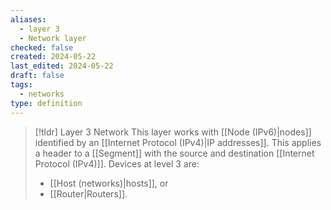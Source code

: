 ```yaml
---
aliases:
  - layer 3
  - Network layer
checked: false
created: 2024-05-22
last_edited: 2024-05-22
draft: false
tags:
  - networks
type: definition
---
```

>[!tldr] Layer 3 Network
> This layer works with [[Node (IPv6)|nodes]] identified by an [[Internet Protocol (IPv4)|IP addresses]]. This applies a header to a [[Segment]] with the source and destination [[Internet Protocol (IPv4)]]. Devices at level 3 are:
>- [[Host (networks)|hosts]], or
>- [[Router|Routers]].

